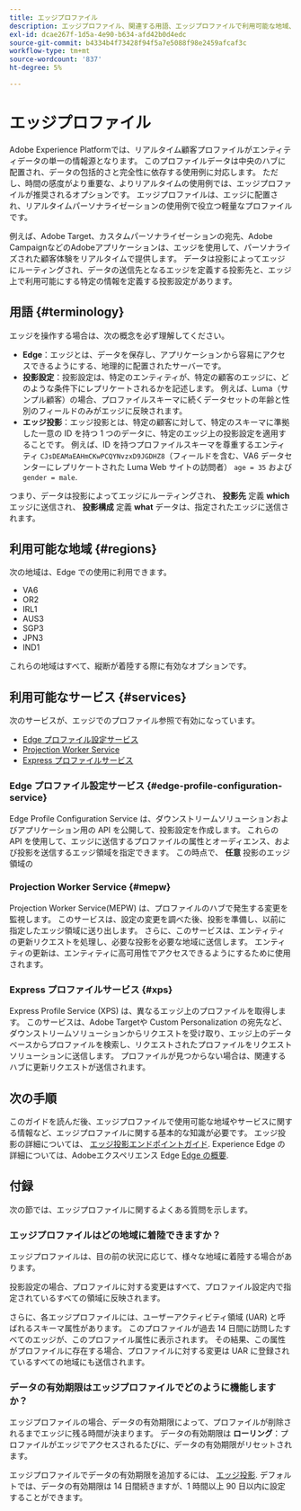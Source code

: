 ```yaml
---
title: エッジプロファイル
description: エッジプロファイル、関連する用語、エッジプロファイルで利用可能な地域、エッジプロファイルで利用可能なサービスについて説明します。
exl-id: dcae267f-1d5a-4e90-b634-afd42b0d4edc
source-git-commit: b4334b4f73428f94f5a7e5088f98e2459afcaf3c
workflow-type: tm+mt
source-wordcount: '837'
ht-degree: 5%

---
```


# エッジプロファイル

Adobe Experience Platformでは、リアルタイム顧客プロファイルがエンティティデータの単一の情報源となります。 このプロファイルデータは中央のハブに配置され、データの包括的さと完全性に依存する使用例に対応します。 ただし、時間の感度がより重要な、よりリアルタイムの使用例では、エッジプロファイルが推奨されるオプションです。 エッジプロファイルは、エッジに配置され、リアルタイムパーソナライゼーションの使用例で役立つ軽量なプロファイルです。

例えば、Adobe Target、カスタムパーソナライゼーションの宛先、Adobe CampaignなどのAdobeアプリケーションは、エッジを使用して、パーソナライズされた顧客体験をリアルタイムで提供します。 データは投影によってエッジにルーティングされ、データの送信先となるエッジを定義する投影先と、エッジ上で利用可能にする特定の情報を定義する投影設定があります。

## 用語 {#terminology}

エッジを操作する場合は、次の概念を必ず理解してください。

- **Edge**：エッジとは、データを保存し、アプリケーションから容易にアクセスできるようにする、地理的に配置されたサーバーです。
- **投影設定**：投影設定は、特定のエンティティが、特定の顧客のエッジに、どのような条件下にレプリケートされるかを記述します。 例えば、Luma（サンプル顧客）の場合、プロファイルスキーマに続くデータセットの年齢と性別のフィールドのみがエッジに反映されます。
- **エッジ投影**：エッジ投影とは、特定の顧客に対して、特定のスキーマに準拠した一意の ID を持つ 1 つのデータに、特定のエッジ上の投影設定を適用することです。 例えば、ID を持つプロファイルスキーマを尊重するエンティティ `CJsDEAMaEAHmCKwPCQYNvzxD9JGDHZ8`（フィールドを含む、VA6 データセンターにレプリケートされた Luma Web サイトの訪問者） `age = 35` および `gender = male`.

つまり、データは投影によってエッジにルーティングされ、 **投影先** 定義 **which** エッジに送信され、 **投影構成** 定義 **what** データは、指定されたエッジに送信されます。

## 利用可能な地域 {#regions}

次の地域は、Edge での使用に利用できます。

- VA6
- OR2
- IRL1
- AUS3
- SGP3
- JPN3
- IND1

これらの地域はすべて、縦断が着陸する際に有効なオプションです。

## 利用可能なサービス {#services}

次のサービスが、エッジでのプロファイル参照で有効になっています。

- [Edge プロファイル設定サービス](#edge-profile-configuration-service)
- [Projection Worker Service](#mepw)
- [Express プロファイルサービス](#xps)

### Edge プロファイル設定サービス {#edge-profile-configuration-service}

Edge Profile Configuration Service は、ダウンストリームソリューションおよびアプリケーション用の API を公開して、投影設定を作成します。 これらの API を使用して、エッジに送信するプロファイルの属性とオーディエンス、および投影を送信するエッジ領域を指定できます。 この時点で、 **任意** 投影のエッジ領域の

### Projection Worker Service {#mepw}

Projection Worker Service(MEPW) は、プロファイルのハブで発生する変更を監視します。 このサービスは、設定の変更を調べた後、投影を準備し、以前に指定したエッジ領域に送り出します。 さらに、このサービスは、エンティティの更新リクエストを処理し、必要な投影を必要な地域に送信します。 エンティティの更新は、エンティティに高可用性でアクセスできるようにするために使用されます。

### Express プロファイルサービス {#xps}

Express Profile Service (XPS) は、異なるエッジ上のプロファイルを取得します。 このサービスは、Adobe Targetや Custom Personalization の宛先など、ダウンストリームソリューションからリクエストを受け取り、エッジ上のデータベースからプロファイルを検索し、リクエストされたプロファイルをリクエストソリューションに送信します。 プロファイルが見つからない場合は、関連するハブに更新リクエストが送信されます。

## 次の手順

このガイドを読んだ後、エッジプロファイルで使用可能な地域やサービスに関する情報など、エッジプロファイルに関する基本的な知識が必要です。 エッジ投影の詳細については、 [エッジ投影エンドポイントガイド](./api/edge-projections.md). Experience Edge の詳細については、Adobeエクスペリエンス Edge [Edge の概要](../edge/home.md).

## 付録

次の節では、エッジプロファイルに関するよくある質問を示します。

### エッジプロファイルはどの地域に着陸できますか？

エッジプロファイルは、目の前の状況に応じて、様々な地域に着陸する場合があります。

投影設定の場合、プロファイルに対する変更はすべて、プロファイル設定内で指定されているすべての領域に反映されます。

さらに、各エッジプロファイルには、ユーザーアクティビティ領域 (UAR) と呼ばれるスキーマ属性があります。 このプロファイルが過去 14 日間に訪問したすべてのエッジが、このプロファイル属性に表示されます。 その結果、この属性がプロファイルに存在する場合、プロファイルに対する変更は UAR に登録されているすべての地域にも送信されます。

### データの有効期限はエッジプロファイルでどのように機能しますか？

エッジプロファイルの場合、データの有効期限によって、プロファイルが削除されるまでエッジに残る時間が決まります。 データの有効期限は **ローリング**：プロファイルがエッジでアクセスされるたびに、データの有効期限がリセットされます。

エッジプロファイルでデータの有効期限を追加するには、 [エッジ投影](./api/edge-projections.md). デフォルトでは、データの有効期限は 14 日間続きますが、1 時間以上 90 日以内に設定することができます。
